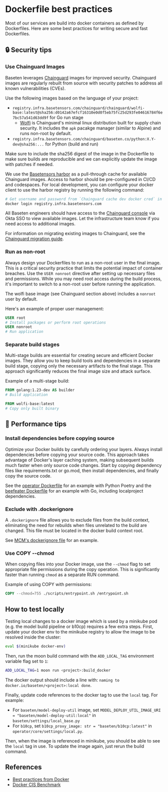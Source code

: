 # Dockerfile best practices

Most of our services are build into docker containers as defined by Dockerfiles. Here are some best practices for writing secure and fast Dockerfiles.

## 🔒 Security tips

### Use Chainguard Images

Baseten leverages [Chainguard](https://chainguard.dev/) images for improved security. Chainguard images are regularly rebuilt from source with security patches to address all known vulnerabilities (CVEs).

Use the following images based on the language of your project:

- `registry.infra.basetensors.com/chainguard/chainguard/wolfi-base:latest@sha256:d0142a67efcf16310e0d0f5eb75fc25d293fe04616784f6e7bc57a541d63dd9f` for Go run stage
  - [Wolfi](https://edu.chainguard.dev/open-source/wolfi/overview/) is Chainguard's minimal linux distribution built for supply chain security. It includes the `apk` pacakge manager (similar to Alpine) and runs non-root by default.
- `registry.infra.basetensors.com/chainguard/baseten.co/python:X.Y-dev@sha256:...` for Python (build and run)

Make sure to include the sha256 digest of the image in the Dockerfile to make sure builds are reproducible and we can explicitly update the image with patches if needed.

We use the [Basetensors harbor](https://registry.infra.basetensors.com/) as a pull-through cache for available Chainguard images. Access to harbor should be pre-configured in CI/CD and codespaces. For local development, you can configure your docker client to use the harbor registry by running the following command:

```bash
# Get username and password from `Chainguard cache dev docker cred` in 1password
docker login registry.infra.basetensors.com
```

All Baseten engineers should have access to the [Chainguard console](https://console.chainguard.dev/) via Okta SSO to view available images. Let the infrastructure team know if you need access to additional images.

For information on migrating existing images to Chainguard, see the [Chainguard migration guide](https://edu.chainguard.dev/chainguard/migration/).

### Run as non-root

Always design your Dockerfiles to run as a non-root user in the final image. This is a critical security practice that limits the potential impact of container breaches. Use the `USER nonroot` directive after setting up necessary files and permissions. While you may need root access during the build process, it's important to switch to a non-root user before running the application.

The wolfi base image (see Chainguard section above) includes a `nonroot` user by default.

Here's an example of proper user management:

```dockerfile
USER root
# Install packages or perform root operations
USER nonroot
# Run application
```

### Separate build stages

Multi-stage builds are essential for creating secure and efficient Docker images. They allow you to keep build tools and dependencies in a separate build stage, copying only the necessary artifacts to the final stage. This approach significantly reduces the final image size and attack surface.

Example of a multi-stage build:

```dockerfile
FROM golang:1.23-dev AS builder
# Build application

FROM wolfi-base:latest
# Copy only built binary
```

## 🏃 Performance tips

### Install dependencies before copying source

Optimize your Docker builds by carefully ordering your layers. Always install dependencies before copying your source code. This approach takes advantage of Docker's layer caching system, making subsequent builds much faster when only source code changes. Start by copying dependency files like requirements.txt or go.mod, then install dependencies, and finally copy the source code.

See the [operator Dockerfile](../../operator/Dockerfile) for an example with Python Poetry and the [beefeater Dockerfile](../../go/beefeater/Dockerfile) for an example with Go, including localproject dependencies.

### Exclude with .dockerignore

A `.dockerignore` file allows you to exclude files from the build context, eliminating the need for rebuilds when files unrelated to the build are changed. This file must be located in the docker build context root.

See [MCM's dockerignore file](../../go/mcm/.dockerignore) for an example.

### Use COPY --chmod

When copying files into your Docker image, use the `--chmod` flag to set appropriate file permissions during the copy operation. This is significantly faster than running `chmod` as a separate RUN command.

Example of using COPY with permissions:

```dockerfile
COPY --chmod=755 ./scripts/entrypoint.sh /entrypoint.sh
```

## How to test locally

Testing local changes to a docker image which is used by a minikube pod (e.g. the model build pipeline or b10cp) requires a few extra steps. First, update your docker env to the minikube registry to allow the image to be resolved inside the cluster:

```sh
eval $(minikube docker-env)
```

Then, run the moon build command with the `ADD_LOCAL_TAG` environment variable flag set to `1`:
```sh
ADD_LOCAL_TAG=1 moon run <project>:build_docker
```

The docker output should include a line with: `naming to docker.io/baseten/<project>:local done`.

Finally, update code references to the docker tag to use the `local` tag. For example:
- For `baseten/model-deploy-util` image, set `MODEL_DEPLOY_UTIL_IMAGE_URI = "baseten/model-deploy-util:local"` in `baseten/settings/local_base.py`
- For `b10cp`, set `b10cp_proxy_image: str = "baseten/b10cp:latest"` in `operator/core/settings/local.py`.

Then, when the image is referenced in minikube, you should be able to see the `local` tag in use. To update the image again, just rerun the build command.

## References

- [Best practices from Docker](https://docs.docker.com/build/building/best-practices/)
- [Docker CIS Benchmark](https://www.aquasec.com/cloud-native-academy/docker-container/docker-cis-benchmark/)
